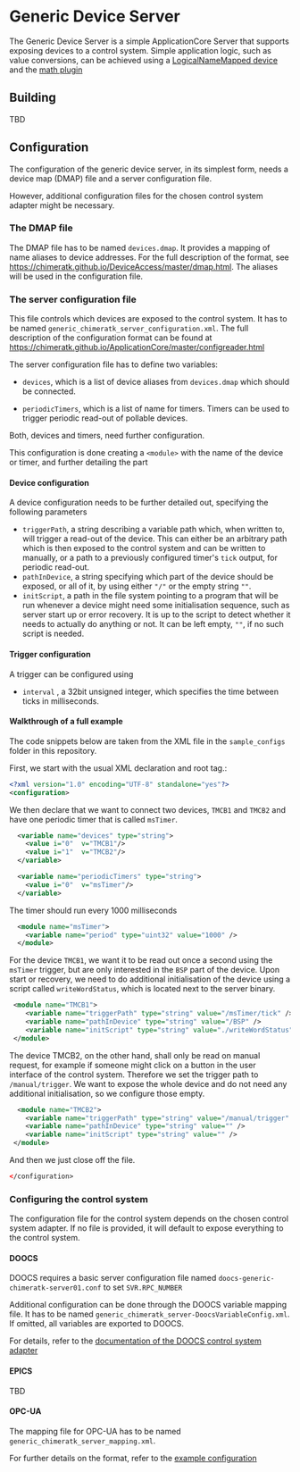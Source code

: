 # Generic Device Server

The Generic Device Server is a simple ApplicationCore Server that supports
exposing devices to a control system. Simple application logic, such as value
conversions, can be achieved using a
[LogicalNameMapped device](https://chimeratk.github.io/DeviceAccess/master/lmap.html)
and the [math plugin](https://chimeratk.github.io/DeviceAccess/master/lmap.html#plugins_reference_math)

## Building

TBD

## Configuration

The configuration of the generic device server, in its simplest form, needs a 
device map (DMAP) file and a server configuration file.

However, additional configuration files for the chosen control system adapter
might be necessary.

### The DMAP file

The DMAP file has to be named `devices.dmap`.
It provides a mapping of name aliases to device addresses. For the full
description of the format, see
https://chimeratk.github.io/DeviceAccess/master/dmap.html. The aliases will be
used in the configuration file.

### The server configuration file

This file controls which devices are exposed to the control system.
It has to be named `generic_chimeratk_server_configuration.xml`. The full
description of the configuration format can be found at
https://chimeratk.github.io/ApplicationCore/master/configreader.html

The server configuration file has to define two variables:

- `devices`, which is a list of device aliases from `devices.dmap` which
  should be connected.

- `periodicTimers`, which is a list of name for timers. Timers can be used to
  trigger periodic read-out of pollable devices.

Both, devices and timers, need further configuration.

This configuration is done creating a `<module>` with the name of the device or
timer, and further detailing the part 

#### Device configuration

A device configuration needs to be further detailed out, specifying the
following parameters

- `triggerPath`, a string describing a variable path which, when written to,
  will trigger a read-out of the device. This can either be an arbitrary path
  which is then exposed to the control system and can be written to manually, or
  a path to a previously configured timer's `tick` output, for periodic read-out.
- `pathInDevice`, a string specifying which part of the device should be
  exposed, or all of it, by using either `"/"` or the empty string `""`.
- `initScript`, a path in the file system pointing to a program that will be run
  whenever a device might need some initialisation sequence, such as server
  start up or error recovery. It is up to the script to detect whether it needs
  to actually do anything or not. It can be left empty, `""`, if no such script
  is needed.

#### Trigger configuration

A trigger can be configured using

- `interval` , a 32bit unsigned integer, which specifies the time between ticks
  in milliseconds.

#### Walkthrough of a full example

The code snippets below are taken from the XML file in the `sample_configs`
folder in this repository.

First, we start with the usual XML declaration and root tag.:

```xml
<?xml version="1.0" encoding="UTF-8" standalone="yes"?>
<configuration>
```

We then declare that we want to connect two devices, `TMCB1` and `TMCB2` and
have one periodic timer that is called `msTimer`.

```xml
  <variable name="devices" type="string">
    <value i="0"  v="TMCB1"/>
    <value i="1"  v="TMCB2"/>
  </variable>

  <variable name="periodicTimers" type="string">
    <value i="0"  v="msTimer"/>
  </variable>
```

The timer should run every 1000 milliseconds

```xml
  <module name="msTimer">
    <variable name="period" type="uint32" value="1000" />
  </module>
```

For the device `TMCB1`, we want it to be read out once a second using the
`msTimer` trigger, but are only interested in the `BSP` part of the device. Upon
start or recovery, we need to do additional initialisation of the device using
a script called `writeWordStatus`, which is located next to the server binary.

```xml
 <module name="TMCB1">
    <variable name="triggerPath" type="string" value="/msTimer/tick" />
    <variable name="pathInDevice" type="string" value="/BSP" />
    <variable name="initScript" type="string" value="./writeWordStatus" />
 </module>
```

The device TMCB2, on the other hand, shall only be read on manual request, for
example if someone might click on a button in the user interface of the control
system. Therefore we set the trigger path to `/manual/trigger`. We want to
expose the whole device and do not need any additional initialisation, so we
configure those empty.

```xml
  <module name="TMCB2">
    <variable name="triggerPath" type="string" value="/manual/trigger" />
    <variable name="pathInDevice" type="string" value="" />
    <variable name="initScript" type="string" value="" />
 </module>
```

And then we just close off the file.

```xml
</configuration>
```

### Configuring the control system

The configuration file for the control system depends on the chosen control
system adapter. If no file is provided, it will default to expose everything to
the control system.

#### DOOCS

DOOCS requires a basic server configuration file named `doocs-generic-chimeratk-server01.conf` to set `SVR.RPC_NUMBER` 

Additional configuration can be done through the DOOCS variable mapping file. It has to be named
`generic_chimeratk_server-DoocsVariableConfig.xml`. If omitted, all variables are exported to DOOCS.

For details, refer to the [documentation of the DOOCS
control system adapter](https://chimeratk.github.io/ControlSystemAdapter-DoocsAdapter/master/index.html#Integration)

#### EPICS

TBD

#### OPC-UA

The mapping file for OPC-UA has to be named
`generic_chimeratk_server_mapping.xml`.

For further details on the format, refer to the [example configuration](https://github.com/ChimeraTK/ControlSystemAdapter-OPC-UA-Adapter/blob/master/opcuaAdapter_mapping.xml)